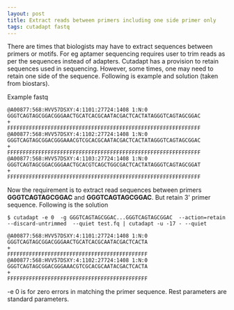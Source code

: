 ```yaml
---
layout: post
title: Extract reads between primers including one side primer only
tags: cutadapt fastq
---
```


There are times that biologists may have to extract sequences between primers or motifs. For eg aptamer sequencing requires user to trim reads as per the sequences instead of adapters. Cutadapt has a provision to retain sequences used in sequencing. However, some times, one may need to retain one side of the sequence. Following is example and solution (taken from biostars).

Example fastq

```code
@A00877:568:HVV57DSXY:4:1101:27724:1408 1:N:0
GGGTCAGTAGCGGACGGGAACTGCATCACGCAATACGACTCACTATAGGGTCAGTAGCGGAC
+
FFFFFFFFFFFFFFFFFFFFFFFFFFFFFFFFFFFFFFFFFFFFFFFFFFFFFFFFFFFFFF
@A00877:568:HVV57DSXY:4:1102:27724:1408 1:N:0
GGGTCAGTAGCGGACGGGAAACGTCGCACGCAATACGACTCACTATAGGGTCAGTAGCGGAC
+
FFFFFFFFFFFFFFFFFFFFFFFFFFFFFFFFFFFFFFFFFFFFFFFFFFFFFFFFFFFFFF
@A00877:568:HVV57DSXY:4:1103:27724:1408 1:N:0
GGGTCAGTAGCGGACGGGAACTGCACGTCAGCTGGCGACTCACTATAGGGTCAGTAGCGGAT
+
FFFFFFFFFFFFFFFFFFFFFFFFFFFFFFFFFFFFFFFFFFFFFFFFFFFFFFFFFFFFFF
```

Now the requirement is to extract read sequences between primers **GGGTCAGTAGCGGAC** and **GGGTCAGTAGCGGAC**. But retain 3' primer sequence. Following is the solution

```code
$ cutadapt -e 0  -g GGGTCAGTAGCGGAC...GGGTCAGTAGCGGAC  --action=retain --discard-untrimmed  --quiet test.fq | cutadapt -u -17 - --quiet

@A00877:568:HVV57DSXY:4:1101:27724:1408 1:N:0
GGGTCAGTAGCGGACGGGAACTGCATCACGCAATACGACTCACTA
+
FFFFFFFFFFFFFFFFFFFFFFFFFFFFFFFFFFFFFFFFFFFFF
@A00877:568:HVV57DSXY:4:1102:27724:1408 1:N:0
GGGTCAGTAGCGGACGGGAAACGTCGCACGCAATACGACTCACTA
+
FFFFFFFFFFFFFFFFFFFFFFFFFFFFFFFFFFFFFFFFFFFFF
```
-e 0 is for zero errors in matching the primer sequence. Rest parameters are standard parameters.
